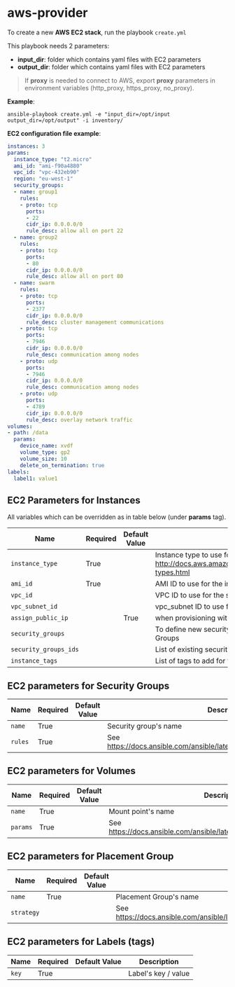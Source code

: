 # aws-provider

To create a new __AWS EC2 stack__, run the playbook `create.yml`
		
This playbook needs 2 parameters:

- **input_dir**: folder which contains yaml files with EC2 parameters
- **output_dir**: folder which contains yaml files with EC2 parameters


> If **proxy** is needed to connect to AWS, export **proxy** parameters in environment variables (http\_proxy, https\_proxy, no\_proxy).


__Example__:

```
ansible-playbook create.yml -e "input_dir=/opt/input output_dir=/opt/output" -i inventory/
```

__EC2 configuration file example__:

```yaml
instances: 3
params:
  instance_type: "t2.micro"
  ami_id: "ami-f90a4880"
  vpc_id: "vpc-432eb90"
  region: "eu-west-1"
  security_groups:
  - name: group1
    rules:
    - proto: tcp
      ports:
      - 22
      cidr_ip: 0.0.0.0/0
      rule_desc: allow all on port 22
  - name: group2
    rules:
    - proto: tcp
      ports:
      - 80
      cidr_ip: 0.0.0.0/0
      rule_desc: allow all on port 80
  - name: swarm
    rules:
    - proto: tcp
      ports:
      - 2377
      cidr_ip: 0.0.0.0/0
      rule_desc: cluster management communications
    - proto: tcp
      ports:
      - 7946 
      cidr_ip: 0.0.0.0/0
      rule_desc: communication among nodes
    - proto: udp
      ports:
      - 7946 
      cidr_ip: 0.0.0.0/0
      rule_desc: communication among nodes
    - proto: udp
      ports:
      - 4789 
      cidr_ip: 0.0.0.0/0
      rule_desc: overlay network traffic
volumes:
- path: /data
  params:
    device_name: xvdf
    volume_type: gp2
    volume_size: 10
    delete_on_termination: true
labels:
  label1: value1
```

## EC2 Parameters for Instances

All variables which can be overridden as in table below (under **params** tag).

| Name           | Required | Default Value | Description                        |
| -------------- | -------- | ------------- | -----------------------------------|
| `instance_type` |  True |   | Instance type to use for the instance, see http://docs.aws.amazon.com/AWSEC2/latest/UserGuide/instance-types.html |
| `ami_id` |  True |  | AMI ID to use for the instance |
| `vpc_id` |   |  | VPC ID to use for the security groups |
| `vpc_subnet_id` |   |  | vpc_subnet ID to use for the instance |
| `assign_public_ip` |   | True | when provisioning within vpc, assign a public IP address |
| `security_groups` |  |  | To define new security groups, see EC2 parameters for Security Groups |
| `security_groups_ids` |  |  | List of existing security groups ids |
| `instance_tags` |  |  | List of tags to add for the instance |


## EC2 parameters for Security Groups 

| Name           | Required | Default Value | Description                        |
| -------------- | -------- | ------------- | -----------------------------------|
| `name` |  True |   | Security group's name |
| `rules` |  True |  | See https://docs.ansible.com/ansible/latest/modules/ec2_group_module.html |


## EC2 parameters for Volumes 

| Name           | Required | Default Value | Description                        |
| -------------- | -------- | ------------- | -----------------------------------|
| `name` |  True |   | Mount point's name |
| `params` |  True |  | See https://docs.ansible.com/ansible/latest/modules/ec2_vol_module.html |

## EC2 parameters for Placement Group 

| Name           | Required | Default Value | Description                        |
| -------------- | -------- | ------------- | -----------------------------------|
| `name` |  True |   | Placement Group's name |
| `strategy` |  |  | See https://docs.ansible.com/ansible/latest/modules/ec2_placement_group_module.html |

## EC2 parameters for Labels (tags) 

| Name           | Required | Default Value | Description                        |
| -------------- | -------- | ------------- | -----------------------------------|
| `key` |  True |   | Label's key / value |
